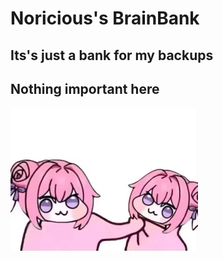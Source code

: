 # Noricious's BrainBank
## Its's just a bank for my backups
## Nothing important here

<img src="https://github.com/noricious/noricious.github.io/blob/main/doro.jpg" width="300">

